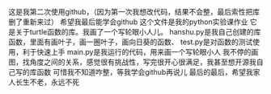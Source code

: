 这是我第二次使用github，（因为第一次我想改代码，结果不会整，最后索性把库删了重新来过）
希望我最后能学会github
这个文件是我的python实验课作业
它是关于turtle函数的库。我画了一个写轮眼小人儿。
hanshu.py是我自己创建的库函数，里面有画叶子，画一圈叶子，画向日葵的函数、
test.py是对函数的测试使用，利于快速上手
main.py是我运行的代码，用来画一个写轮眼小人
我不停的画图，找角度之间的关系，感觉很有挑战性，写完很开心很满足，我甚至想开源我自己写的库函数
可惜我不知道咋整，等我学会github再说儿
最后的最后，希望我家人长生不老，永远不死
